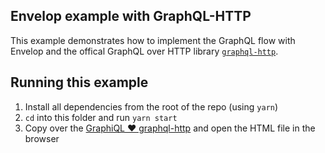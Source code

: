## Envelop example with GraphQL-HTTP

This example demonstrates how to implement the GraphQL flow with Envelop and the offical GraphQL
over HTTP library [`graphql-http`](https://github.com/graphql/graphql-http).

## Running this example

1. Install all dependencies from the root of the repo (using `yarn`)
1. `cd` into this folder and run `yarn start`
1. Copy over the
   [GraphiQL ❤️ graphql-http](https://gist.github.com/enisdenjo/f1367294a2b3d740dfc501788ffc7e95)
   and open the HTML file in the browser
